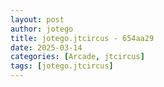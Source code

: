 ```yaml
---
layout: post
author: jotego
title: jotego.jtcircus - 654aa29
date: 2025-03-14
categories: [Arcade, jtcircus]
tags: [jotego.jtcircus]
---
```


